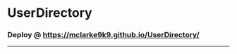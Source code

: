 # UserDirectory
### Deploy @ https://mclarke9k9.github.io/UserDirectory/

---------------------------
